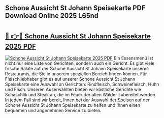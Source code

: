 ## Schone Aussicht St Johann Speisekarte PDF Download Online 2025 L65nd

# <h2><a href="http://gc622c.nevu.top/?p=Schone+Aussicht+St+Johann+Speisekarte">🔗 👉🔴 Schone Aussicht St Johann Speisekarte 2025 PDF</a></h2>

[![Schone Aussicht St Johann Speisekarte 2025 PDF](https://i.imgur.com/dBaPXMq.png)](http://gc622c.nevu.top/?p=Schone+Aussicht+St+Johann+Speisekarte)
Ein Essensmenü ist nicht nur eine Liste von Gerichten, sondern auch ein Gericht. Es gibt viele frische Salate auf der Schone Aussicht St Johann Speisekarte unseres Restaurants, die Sie in unserem speziellen Bereich finden können. Für Fleischliebhaber gibt es auf unserer Schone Aussicht St Johann Speisekarte eine Auswahl an Gerichten: Rindfleisch, Schweinefleisch, Huhn und Fisch. Unseren Auserwählten bieten wir köstliche Gerichte wie Schaschlik und Steak an, die im Feuer der alten Wälder zubereitet werden. In jedem Fall sind wir bereit, Ihnen bei der Auswahl der Speisen auf der Schone Aussicht St Johann Speisekarte zu helfen und Ihnen einen bequemen und angenehmen Service zu bieten.
